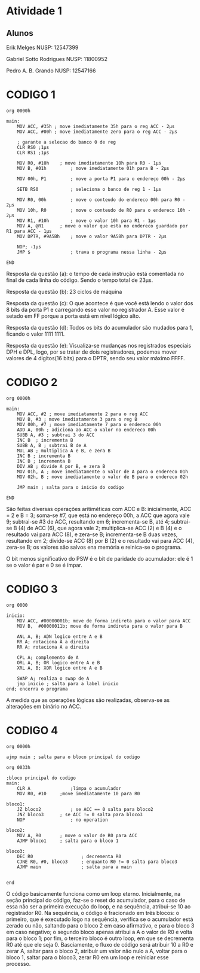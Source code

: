 # Atividade 1
## Alunos
Erik Melges 			NUSP: 12547399

Gabriel Sotto Rodrigues		NUSP: 11800952

Pedro A. B. Grando		NUSP: 12547166


# CODIGO 1

```
org 0000h

main:
	MOV ACC, #35h ; move imediatamente 35h para o reg ACC - 2µs
	MOV ACC, #00h ; move imediatamente zero para o reg ACC - 2µs
	
	; garante a selecao do banco 0 de reg
	CLR RS0 ;1µs
	CLR RS1 ;1µs
	
	MOV R0, #10h 	; move imediatamente 10h para R0 - 1µs
	MOV B, #01h 		; move imediatamente 01h para B - 2µs
 	
	MOV 00h, P1 		; move a porta P1 para o endereço 00h - 2µs
	
	SETB RS0 			; seleciona o banco de reg 1 - 1µs
	
	MOV R0, 00h 		; move o conteudo do endereco 00h para R0 - 2µs
	MOV 10h, R0 		; move o conteudo de R0 para o endereco 10h - 2µs
	MOV R1, #10h		; move o valor 10h para R1 - 1µs
	MOV A, @R1   	; move o valor que esta no endereco guardado por R1 para ACC - 1µs
	MOV DPTR, #9A5Bh	; move o valor 9A5Bh para DPTR - 2µs
	
	NOP; -1µs
  	JMP $ 				; trava o programa nessa linha - 2µs

END
```
Resposta da questão (a):
	o tempo de cada instrução está comentada no final de cada linha do código. Sendo o tempo total de 23µs.

Resposta da questão (b):
	23 ciclos de máquina

Resposta da questão (c): 
	O que acontece é que você está lendo o valor dos 8 bits da porta P1 e carregando esse valor no registrador A. Esse valor é setado em FF porque a porta está em nível lógico alto.

Resposta da questão (d):
	Todos os bits do acumulador são mudados para 1, ficando o valor 1111 1111.

Resposta da questão (e):
	Visualiza-se mudanças nos registrados especiais DPH e DPL, logo, por se tratar de dois registradores, podemos mover valores de 4 digitos(16 bits) para o DPTR, sendo seu valor máximo FFFF.

# CODIGO 2

```
org 0000h

main:
	MOV ACC, #2 ; move imediatamente 2 para o reg ACC
	MOV B, #3 ; move imediatamente 3 para o reg B
	MOV 00h, #7 ; move imediatamente 7 para o endereco 00h
	ADD A, 00h ; adiciona ao ACC o valor no endereco 00h
	SUBB A, #3 ; subtrai 3 do ACC
	INC B  ; incrementa B
	SUBB A, B ; subtrai B de A
	MUL AB ; multiplica A e B, e zera B
	INC B ; incrementa B
	INC B ; incrementa B
	DIV AB ; divide A por B, e zera B
	MOV 01h, A ; move imediatamente o valor de A para o endereco 01h
	MOV 02h, B ; move imediatamente o valor de B para o endereco 02h

	JMP main ; salta para o inicio do codigo

END
```
São feitas diversas operações aritiméticas com ACC e B: inicialmente, ACC = 2 e B = 3; soma-se #7, que está no endereço 00h, a ACC que agora vale 9; subtrai-se #3 de ACC, resultando em 6; incrementa-se B, até 4; subtrai-se B (4) de ACC (6), que agora vale 2; multiplica-se ACC (2) e B (4) e o resultado vai para ACC (8), e zera-se B; incrementa-se B duas vezes, resultando em 2; divide-se ACC (8) por B (2) e o resultado vai para ACC (4), zera-se B; os valores são salvos ena memória e reinica-se o programa.

O bit menos significativo do PSW é o bit de paridade do acumulador: ele é 1 se o valor é par e 0 se é ímpar.

# CODIGO 3

```
org 0000

inicio:
	MOV ACC, #00000001b; move de forma indireta para o valor para ACC
	MOV B,	#00000011b; move de forma indireta para o valor para B

	ANL A, B; ADN logico entre A e B
	RR A; rotaciona A a direita
	RR A; rotaciona A a direita

	CPL A; complemento de A
	ORL A, B; OR logico entre A e B
	XRL A, B; XOR logico entre A e B

	SWAP A; realiza o swap de A
	jmp inicio ; salta para a label inicio
end; encerra o programa
```
A medida que as operações lógicas são realizadas, observa-se as alterações em binário no ACC.


# CODIGO 4

```
org 0000h

ajmp main ; salta para o bloco principal do codigo

org 0033h

;bloco principal do codigo
main:
	CLR A 				;limpa o acumulador
	MOV R0, #10		;move imediatamente 10 para R0
	
bloco1:
	JZ bloco2			; se ACC == 0 salta para bloco2
	JNZ bloco3		; se ACC != 0 salta para bloco3
	NOP					; no operation

bloco2:
	MOV A, R0 		; move o valor de R0 para ACC
	AJMP bloco1 	; salta para o bloco 1

bloco3:
	DEC R0                  ; decrementa R0
	CJNE R0, #0, bloco3     ; enquanto R0 != 0 salta para bloco3
	AJMP main               ; salta para a main 
	 

end
```
O código basicamente funciona como um loop eterno. Inicialmente, na seção principal do código, faz-se o reset do acumulador, para o caso de essa não ser a primeira execução do loop, e na sequência, atribui-se 10 ao registrador R0. Na sequência, o código é fracionado em três blocos: o primeiro, que é executado logo na sequência, verifica se o acumulador está zerado ou não, saltando para o bloco 2 em caso afirmativo, e para o bloco 3 em caso negativo; o segundo bloco apenas atribui a A o valor de R0 e volta para o bloco 1; por fim, o terceiro bloco é outro loop, em que se decrementa R0 até que ele seja 0. Basciamente, o fluxo de código será atribuir 10 a R0 e zerar A, saltar para o bloco 2, atribuir um valor não nulo a A, voltar para o bloco 1, saltar para o bloco3, zerar R0 em um loop e reiniciar esse processo.
